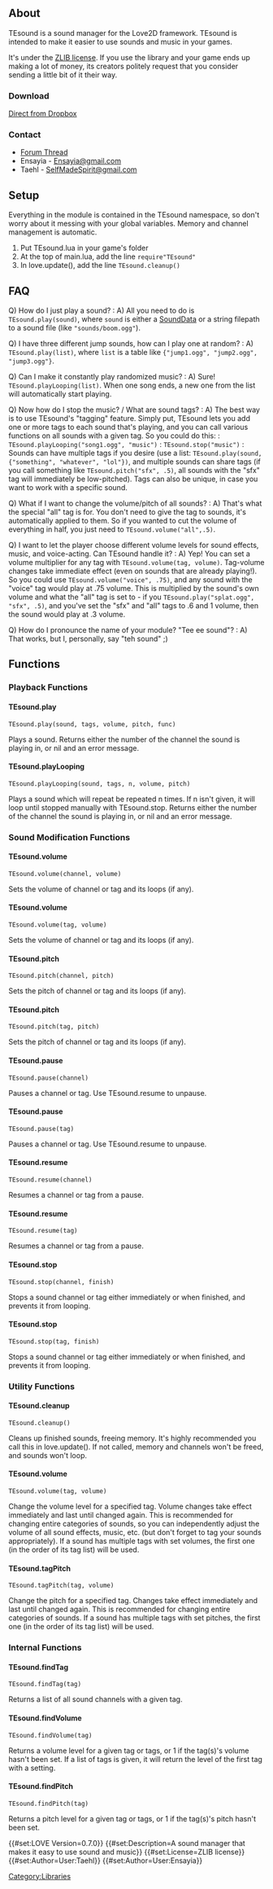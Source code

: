 About
-----

TEsound is a sound manager for the Love2D framework. TEsound is intended
to make it easier to use sounds and music in your games.

It's under the [ZLIB
license](http://www.opensource.org/licenses/zlib-license.php). If you
use the library and your game ends up making a lot of money, its
creators politely request that you consider sending a little bit of it
their way.

### Download

[Direct from
Dropbox](http://dl.dropbox.com/u/3713769/web/Love/TLTools/TEsound.lua)

### Contact

-   [Forum Thread](http://love2d.org/forums/viewtopic.php?f=5&t=2334)
-   Ensayia - Ensayia@gmail.com
-   Taehl - SelfMadeSpirit@gmail.com

Setup
-----

Everything in the module is contained in the TEsound namespace, so don't
worry about it messing with your global variables. Memory and channel
management is automatic.

1.  Put TEsound.lua in your game's folder
2.  At the top of main.lua, add the line `require"TEsound"`
3.  In love.update(), add the line `TEsound.cleanup()`

FAQ
---

Q) How do I just play a sound?
:   A\) All you need to do is `TEsound.play(sound)`, where `sound` is either
    a [SoundData](SoundData "wikilink") or a string filepath to a sound file
    (like `"sounds/boom.ogg"`).

<!-- -->

Q) I have three different jump sounds, how can I play one at random?
:   A\) `TEsound.play(list)`, where `list` is a table like
    `{"jump1.ogg", "jump2.ogg", "jump3.ogg"}`.

<!-- -->

Q) Can I make it constantly play randomized music?
:   A\) Sure! `TEsound.playLooping(list)`. When one song ends, a new one from
    the list will automatically start playing.

<!-- -->

Q) Now how do I stop the music? / What are sound tags?
:   A\) The best way is to use TEsound's "tagging" feature. Simply put,
    TEsound lets you add one or more tags to each sound that's playing, and
    you can call various functions on all sounds with a given tag. So you
    could do this:
:   `TEsound.playLooping("song1.ogg", "music")`
:   `TEsound.stop("music")`
:   Sounds can have multiple tags if you desire (use a list:
    `TEsound.play(sound, {"something", "whatever", "lol"})`, and
    multiple sounds can share tags (if you call something like
    `TEsound.pitch("sfx", .5)`, all sounds with the "sfx" tag will
    immediately be low-pitched). Tags can also be unique, in case you
    want to work with a specific sound.

<!-- -->

Q) What if I want to change the volume/pitch of all sounds?
:   A\) That's what the special "all" tag is for. You don't need to give the
    tag to sounds, it's automatically applied to them. So if you wanted to
    cut the volume of everything in half, you just need to
    `TEsound.volume("all",.5)`.

<!-- -->

Q) I want to let the player choose different volume levels for sound effects, music, and voice-acting. Can TEsound handle it?
:   A\) Yep! You can set a volume multiplier for any tag with
    `TEsound.volume(tag, volume)`. Tag-volume changes take immediate effect
    (even on sounds that are already playing!). So you could use
    `TEsound.volume("voice", .75)`, and any sound with the "voice" tag would
    play at .75 volume. This is multiplied by the sound's own volume and
    what the "all" tag is set to - if you
    `TEsound.play("splat.ogg", "sfx", .5)`, and you've set the "sfx" and
    "all" tags to .6 and 1 volume, then the sound would play at .3 volume.

<!-- -->

Q) How do I pronounce the name of your module? "Tee ee sound"?
:   A\) That works, but I, personally, say "teh sound" ;)

Functions
---------

### Playback Functions

#### TEsound.play

``` {.lua}
TEsound.play(sound, tags, volume, pitch, func)
```

Plays a sound. Returns either the number of the channel the sound is
playing in, or nil and an error message.

#### TEsound.playLooping

``` {.lua}
TEsound.playLooping(sound, tags, n, volume, pitch)
```

Plays a sound which will repeat be repeated n times. If n isn't given,
it will loop until stopped manually with TEsound.stop. Returns either
the number of the channel the sound is playing in, or nil and an error
message.

### Sound Modification Functions

#### TEsound.volume

``` {.lua}
TEsound.volume(channel, volume)
```

Sets the volume of channel or tag and its loops (if any).

#### TEsound.volume

``` {.lua}
TEsound.volume(tag, volume)
```

Sets the volume of channel or tag and its loops (if any).

#### TEsound.pitch

``` {.lua}
TEsound.pitch(channel, pitch)
```

Sets the pitch of channel or tag and its loops (if any).

#### TEsound.pitch

``` {.lua}
TEsound.pitch(tag, pitch)
```

Sets the pitch of channel or tag and its loops (if any).

#### TEsound.pause

``` {.lua}
TEsound.pause(channel)
```

Pauses a channel or tag. Use TEsound.resume to unpause.

#### TEsound.pause

``` {.lua}
TEsound.pause(tag)
```

Pauses a channel or tag. Use TEsound.resume to unpause.

#### TEsound.resume

``` {.lua}
TEsound.resume(channel)
```

Resumes a channel or tag from a pause.

#### TEsound.resume

``` {.lua}
TEsound.resume(tag)
```

Resumes a channel or tag from a pause.

#### TEsound.stop

``` {.lua}
TEsound.stop(channel, finish)
```

Stops a sound channel or tag either immediately or when finished, and
prevents it from looping.

#### TEsound.stop

``` {.lua}
TEsound.stop(tag, finish)
```

Stops a sound channel or tag either immediately or when finished, and
prevents it from looping.

### Utility Functions

#### TEsound.cleanup

``` {.lua}
TEsound.cleanup()
```

Cleans up finished sounds, freeing memory. It's highly recommended you
call this in love.update(). If not called, memory and channels won't be
freed, and sounds won't loop.

#### TEsound.volume

``` {.lua}
TEsound.volume(tag, volume)
```

Change the volume level for a specified tag. Volume changes take effect
immediately and last until changed again. This is recommended for
changing entire categories of sounds, so you can independently adjust
the volume of all sound effects, music, etc. (but don't forget to tag
your sounds appropriately). If a sound has multiple tags with set
volumes, the first one (in the order of its tag list) will be used.

#### TEsound.tagPitch

``` {.lua}
TEsound.tagPitch(tag, volume)
```

Change the pitch for a specified tag. Changes take effect immediately
and last until changed again. This is recommended for changing entire
categories of sounds. If a sound has multiple tags with set pitches, the
first one (in the order of its tag list) will be used.

### Internal Functions

#### TEsound.findTag

``` {.lua}
TEsound.findTag(tag)
```

Returns a list of all sound channels with a given tag.

#### TEsound.findVolume

``` {.lua}
TEsound.findVolume(tag)
```

Returns a volume level for a given tag or tags, or 1 if the tag(s)'s
volume hasn't been set. If a list of tags is given, it will return the
level of the first tag with a setting.

#### TEsound.findPitch

``` {.lua}
TEsound.findPitch(tag)
```

Returns a pitch level for a given tag or tags, or 1 if the tag(s)'s
pitch hasn't been set.

{{\#set:LOVE Version=0.7.0}} {{\#set:Description=A sound manager that
makes it easy to use sound and music}} {{\#set:License=ZLIB license}}
{{\#set:Author=User:Taehl}} {{\#set:Author=User:Ensayia}}

<Category:Libraries>

